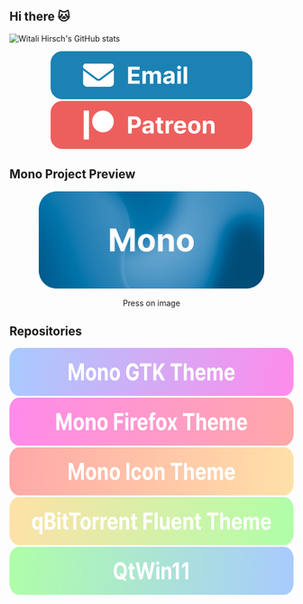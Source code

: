 ## Hi there 🐱

![Witali Hirsch's GitHub stats](https://github-readme-stats.vercel.app/api?username=witalihirsch&show_icons=true&theme=tokyonight)

<div align="center">
    <a href="mailto:witalihirsch1@gmail.com">
        <img src="images/email.png" height="85px" >
    </a>
    <a href="https://www.patreon.com/witalihirsch">
        <img src="images/patreon.png" height="85px" >
    </a>
</div>

## Mono Project Preview

<div align="center">
    <a href="https://witalihirsch.github.io/mono.html">
    	<img src="images/logo.png" width="400px" >
    </a>
    <p>Press on image</p>
</div>

## Repositories

<div align="center">
    <a href="https://github.com/witalihirsch/Mono-gtk-theme">
    	<img src="images/mono-gtk-theme.png" height="85px" >
    </a>
    <a href="https://github.com/witalihirsch/Mono-firefox-theme">
    	<img src="images/mono-firefox-theme.png" height="85px" >
    </a>
    <a href="https://github.com/witalihirsch/Mono-icon-theme">
    	<img src="images/mono-icon-theme.png" height="85px" >
    </a>
    <a href="https://github.com/witalihirsch/qBitTorrent-fluent-theme">
    	<img src="images/qbittorrent-fluent-theme.png" height="85px" >
    </a>
    <a href="https://github.com/witalihirsch/QTWin11">
    	<img src="images/qtwin11.png" height="85px" >
    </a>
</div>